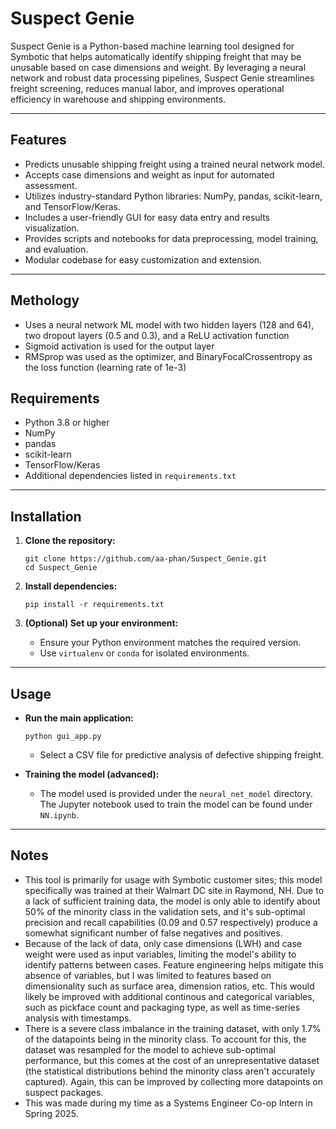# Suspect Genie

Suspect Genie is a Python-based machine learning tool designed for Symbotic that helps automatically identify shipping freight that may be unusable based on case dimensions and weight. By leveraging a neural network and robust data processing pipelines, Suspect Genie streamlines freight screening, reduces manual labor, and improves operational efficiency in warehouse and shipping environments.

---

## Features

- Predicts unusable shipping freight using a trained neural network model.
- Accepts case dimensions and weight as input for automated assessment.
- Utilizes industry-standard Python libraries: NumPy, pandas, scikit-learn, and TensorFlow/Keras.
- Includes a user-friendly GUI for easy data entry and results visualization.
- Provides scripts and notebooks for data preprocessing, model training, and evaluation.
- Modular codebase for easy customization and extension.

---

## Methology

- Uses a neural network ML model with two hidden layers (128 and 64), two dropout layers (0.5 and 0.3), and a ReLU activation function
- Sigmoid activation is used for the output layer
- RMSprop was used as the optimizer, and BinaryFocalCrossentropy as the loss function (learning rate of 1e-3)

## Requirements

- Python 3.8 or higher
- NumPy
- pandas
- scikit-learn
- TensorFlow/Keras
- Additional dependencies listed in `requirements.txt`

---

## Installation

1. **Clone the repository:**
    ```
    git clone https://github.com/aa-phan/Suspect_Genie.git
    cd Suspect_Genie
    ```

2. **Install dependencies:**
    ```
    pip install -r requirements.txt
    ```

3. **(Optional) Set up your environment:**
    - Ensure your Python environment matches the required version.
    - Use `virtualenv` or `conda` for isolated environments.

---

## Usage

- **Run the main application:**
    ```
    python gui_app.py
    ```
    - Select a CSV file for predictive analysis of defective shipping freight.

- **Training the model (advanced):**
    - The model used is provided under the `neural_net_model` directory. The Jupyter notebook used to train the model can be found under `NN.ipynb`.

---

## Notes

- This tool is primarily for usage with Symbotic customer sites; this model specifically was trained at their Walmart DC site in Raymond, NH. Due to a lack of sufficient training data, the model is only able to identify about 50% of the minority class in the validation sets, and it's sub-optimal precision and recall capabilities (0.09 and 0.57 respectively) produce a somewhat significant number of false negatives and positives.
- Because of the lack of data, only case dimensions (LWH) and case weight were used as input variables, limiting the model's ability to identify patterns between cases. Feature engineering helps mitigate this absence of variables, but I was limited to features based on dimensionality such as surface area, dimension ratios, etc. This would likely be improved with additional continous and categorical variables, such as pickface count and packaging type, as well as time-series analysis with timestamps.
- There is a severe class imbalance in the training dataset, with only 1.7% of the datapoints being in the minority class. To account for this, the dataset was resampled for the model to achieve sub-optimal performance, but this comes at the cost of an unrepresentative dataset (the statistical distributions behind the minority class aren't accurately captured). Again, this can be improved by collecting more datapoints on suspect packages.
- This was made during my time as a Systems Engineer Co-op Intern in Spring 2025.
